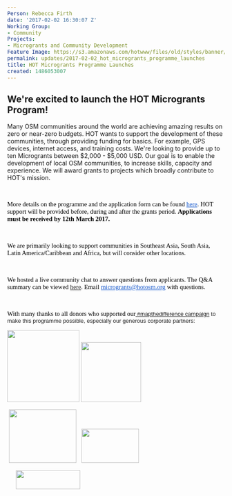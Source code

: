 ```yaml
---
Person: Rebecca Firth
date: '2017-02-02 16:30:07 Z'
Working Group:
- Community
Projects:
- Microgrants and Community Development
Feature Image: https://s3.amazonaws.com/hotwww/files/old/styles/banner/public/2017+microgrants_0.png
permalink: updates/2017-02-02_hot_microgrants_programme_launches
title: HOT Microgrants Programme Launches
created: 1486053007
---
```

<h2>We're excited to launch the HOT Microgrants Program!</h2><p>Many OSM communities around the world are achieving amazing results on zero or near-zero budgets. HOT wants to support the development of these communities, through providing funding for basics. For example, GPS devices, internet access, and training costs. We're looking to provide up to ten Microgrants between $2,000 - $5,000 USD. Our goal is to enable the development of local OSM communities, to increase skills, capacity and experience. We will award grants to projects which broadly contribute to HOT's mission.</p><p><font color="#000000" face="calibri"><span style="font-size: 14.6667px;">&nbsp;</span></font></p><p><font color="#000000" face="calibri"><span style="font-size: 14.6667px;">More details on the programme and the application form can be found&nbsp;<a style="color: #1155cc;" href="https://docs.google.com/document/d/1s9ltOxx_0jkJdQW1uqv9oXoF8cV9ryK8TH87Vv4de4M/edit" target="_blank" data-saferedirecturl="https://www.google.com/url?hl=en&amp;q=https://docs.google.com/document/d/1s9ltOxx_0jkJdQW1uqv9oXoF8cV9ryK8TH87Vv4de4M/edit&amp;source=gmail&amp;ust=1486139037051000&amp;usg=AFQjCNFqTDt-xou07OE2quCiL2wfzXoGYw">here</a>. HOT support will be provided before, during and after the grants period. <strong>Applications must be received by&nbsp;12th March 2017.&nbsp;</strong></span></font></p><p><font color="#000000" face="calibri"><span style="font-size: 14.6667px;">&nbsp;</span></font></p><p><font color="#000000" face="calibri"><span style="font-size: 14.6667px;">We are primarily looking to support communities in Southeast Asia, South Asia, Latin America/Caribbean and Africa, but will consider other locations.</span></font></p><p><font color="#000000" face="calibri"><span style="font-size: 14.6667px;">&nbsp;</span></font></p><p><font color="#000000" face="calibri"><span style="font-size: 14.6667px;">We hosted a live community chat to answer questions from applicants. The Q&amp;A summary can be viewed <a href="https://hotosm.org/updates/2017-02-21_2017_microgrants_programme_in_full_swing_read_our_qa_summary" target="_blank">here</a>. Email&nbsp;<a style="color: #1155cc;" href="mailto:microgrants@hotosm.org" target="_blank">microgrants@hotosm.org</a>&nbsp;with questions.&nbsp;<br></span></font></p><p>&nbsp;</p><p><font color="#000000" face="calibri"><span style="font-size: 14.6667px;">With many thanks to all donors who supported our<a href="https://hotosm.org/donate" target="_blank">&nbsp;</a></span></font><span style="color: #222222; font-family: arial, sans-serif; font-size: small; font-style: normal; font-variant-ligatures: normal; font-variant-caps: normal; font-weight: 100;"><a href="https://hotosm.org/donate" target="_blank">#mapthedifference campaign</a> to make this programme possible, especially our generous corporate partners:</span></p><p><img class="image-medium" src="https://s3.amazonaws.com/hotwww/files/old/styles/medium/public/Mapbox%20logo.jpeg?itok=Krt7JD6d" alt="" style="width:167px;height:167px">&nbsp;<img class="image-medium" src="https://s3.amazonaws.com/hotwww/files/old/styles/medium/public/DG%20logo.png?itok=I7UhH4O5" alt="" style="width:139px;height:139px">&nbsp;</p><p>&nbsp;<img class="image-medium" src="https://s3.amazonaws.com/hotwww/files/old/styles/medium/public/Opencage%20logo.png?itok=MRBOBFG9" alt="" style="width:156px;height:124px">&nbsp; &nbsp;<img class="image-medium" src="https://s3.amazonaws.com/hotwww/files/old/styles/medium/public/British%20Club%20logo.jpg?itok=yZqX-p_s" alt="" style="width:133px;height:79px">&nbsp; &nbsp;&nbsp;</p><p>&nbsp; &nbsp; &nbsp;<img class="image-medium" src="https://s3.amazonaws.com/hotwww/files/old/styles/medium/public/Azavea%20logo.png?itok=bfA224rV" alt="" style="width:149px;height:44px"></p><p>&nbsp;</p>
